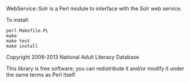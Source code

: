 WebService::Solr is a Perl module to interface with the Solr web service.

To install:

    perl Makefile.PL
    make
    make test
    make install

Copyright 2008-2013 National Adult Literacy Database

This library is free software; you can redistribute it and/or modify
it under the same terms as Perl itself.
